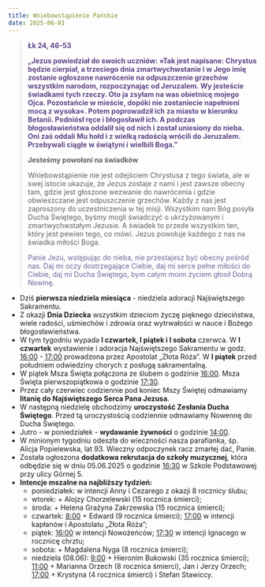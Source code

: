```yaml
---
title: Wniebowstąpienie Pańskie
date: 2025-06-01
---
```


> **<span style="color: #5D4587;">Łk 24, 46-53 </span>**
>
> **<span style="color: #5D4587;">„Jezus powiedział do swoich uczniów: »Tak jest napisane: Chrystus będzie cierpiał, a trzeciego dnia zmartwychwstanie i w Jego imię zostanie ogłoszone nawrócenie na odpuszczenie grzechów wszystkim narodom, rozpoczynając od Jeruzalem. Wy jesteście świadkami tych rzeczy. Oto ja zsyłam na was obietnicę mojego Ojca. Pozostańcie w mieście, dopóki nie zostaniecie napełnieni mocą z wysoka«. Potem poprowadził ich za miasto w kierunku Betanii. Podniósł ręce i błogosławił ich. A podczas błogosławieństwa oddalił się od nich i został uniesiony do nieba. Oni zaś oddali Mu hołd i z wielką radością wrócili do Jeruzalem. Przebywali ciągle w świątyni i wielbili Boga.”</span>**
>
>
>
> **Jesteśmy powołani na świadków**
>
> Wniebowstąpienie nie jest odejściem Chrystusa z tego świata, ale w swej istocie ukazuje, że Jezus zostaje z nami i jest zawsze obecny tam, gdzie jest głoszone wezwanie do nawrócenia i gdzie obwieszczane jest odpuszczenie grzechów. Każdy z nas jest zaproszony do uczestniczenia w tej misji. Wszystkim nam Bóg posyła Ducha Świętego, byśmy mogli świadczyć o ukrzyżowanym i zmartwychwstałym Jezusie. A świadek to przede wszystkim ten, który jest pewien tego, co mówi. Jezus powołuje każdego z nas na świadka miłości Boga.
>
> <span style="color: #666699;">Panie Jezu, wstępując do nieba, nie przestajesz być obecny pośród nas. Daj mi oczy dostrzegające Ciebie, daj mi serce pełne miłości do Ciebie, daj mi Ducha Świętego, bym całym moim życiem głosił Dobrą Nowinę.
> &nbsp;

- Dziś **pierwsza niedziela miesiąca** - niedziela adoracji Najświętszego Sakramentu.
- Z okazji **Dnia Dziecka** wszystkim dzieciom życzę pięknego dzieciństwa, wiele radości, uśmiechów i zdrowia oraz wytrwałości w nauce i Bożego błogosławieństwa.
- W tym tygodniu wypada **I czwartek, I piątek i I sobota** czerwca. W **I czwartek** wystawienie i adoracja Najświętszego Sakramentu w godz. <u>16:00</u> - <u>17:00</u> prowadzona przez Apostolat „Złota Róża”. W **I piątek** przed południem odwiedziny chorych z posługą sakramentalną.
- W piątek Msza Święta połączona ze ślubem o godzinie <u>16:00</u>. Msza Święta pierwszopiątkowa o godzinie <u>17:30</u>.
- Przez cały czerwiec codziennie pod koniec Mszy Świętej odmawiamy **litanię do Najświętszego Serca Pana Jezusa**.
- W następną niedzielę obchodzimy **uroczystość Zesłania Ducha Świętego**. Przed tą uroczystością codziennie odmawiamy Nowennę do Ducha Świętego.
- Jutro - w poniedziałek - **wydawanie żywności** o godzinie <u>14:00</u>.
- W minionym tygodniu odeszła do wieczności nasza parafianka, śp. Alicja Popielewska, lat 93. Wieczny odpoczynek racz zmarłej dać, Panie.
- Została ogłoszona **dodatkowa rekrutacja do szkoły muzycznej**, która odbędzie się w dniu 05.06.2025 o godzinie <u>16:30</u> w Szkole Podstawowej przy ulicy Górnej 5.
- **Intencje mszalne na najbliższy tydzień:**
  - poniedziałek: w intencji Anny i Cezarego z okazji 8 rocznicy ślubu;
  - wtorek: + Alojzy Chorzelewski (15 rocznica śmierci);
  - środa: + Helena Grażyna Zakrzewska (15 rocznica śmierci);
  - czwartek: <u>8:00</u> + Edward (9 rocznica śmierci); <u>17:00</u> w intencji kapłanów i Apostolatu „Złota Róża”;
  - piątek: <u>16:00</u> w intencji Nowożeńców; <u>17:30</u> w intencji Ignacego w rocznicę chrztu;
  - sobota: + Magdalena Nyga (8 rocznica śmierci);
  - niedziela (08.06): <u>9:00</u> + Hieronim Bukowski (35  rocznica śmierci); <u>11:00</u> + Marianna Orzech (8 rocznica śmierci), Jan i Jerzy Orzech; <u>17:00</u> + Krystyna (4 rocznica śmierci) i Stefan Stawiccy.


